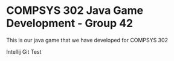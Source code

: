 # COMPSYS 302 Java Game Development - Group 42
This is our java game that we have developed for COMPSYS 302

Intellij Git Test
